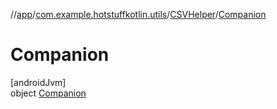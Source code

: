 //[app](../../../../index.md)/[com.example.hotstuffkotlin.utils](../../index.md)/[CSVHelper](../index.md)/[Companion](index.md)

# Companion

[androidJvm]\
object [Companion](index.md)
